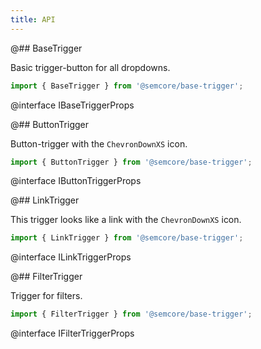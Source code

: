 ```yaml
---
title: API
---
```


@## BaseTrigger

Basic trigger-button for all dropdowns.

```js
import { BaseTrigger } from '@semcore/base-trigger';
```

@interface IBaseTriggerProps

@## ButtonTrigger

Button-trigger with the `ChevronDownXS` icon.

```js
import { ButtonTrigger } from '@semcore/base-trigger';
```

@interface IButtonTriggerProps

@## LinkTrigger

This trigger looks like a link with the `ChevronDownXS` icon.

```js
import { LinkTrigger } from '@semcore/base-trigger';
```

@interface ILinkTriggerProps

@## FilterTrigger

Trigger for filters.

```js
import { FilterTrigger } from '@semcore/base-trigger';
```

@interface IFilterTriggerProps
